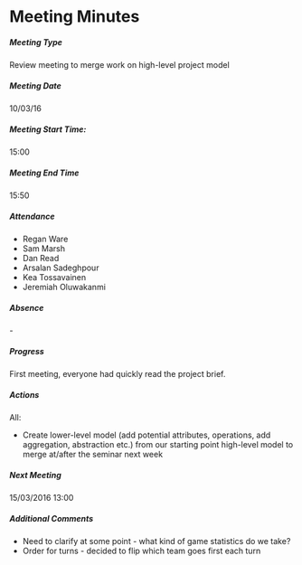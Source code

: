 # Meeting Minutes

##### Meeting Type

Review meeting to merge work on high-level project model

##### Meeting Date

10/03/16

##### Meeting Start Time:

15:00

##### Meeting End Time

15:50

##### Attendance

- Regan Ware
- Sam Marsh
- Dan Read
- Arsalan Sadeghpour
- Kea Tossavainen
- Jeremiah Oluwakanmi

##### Absence

\-

##### Progress

First meeting, everyone had quickly read the project brief.

##### Actions

All:
- Create lower-level model (add potential attributes, operations, add aggregation, abstraction etc.) from our starting point high-level model to merge at/after the seminar next week

##### Next Meeting

15/03/2016 13:00

##### Additional Comments

- Need to clarify at some point - what kind of game statistics do we take?
- Order for turns - decided to flip which team goes first each turn
